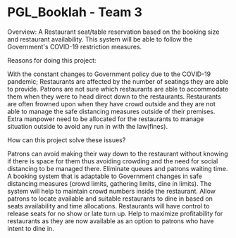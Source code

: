 # PGL_Booklah - Team 3

Overview: A Restaurant seat/table reservation based on the booking size and restaurant availability. This system will be able to follow the Government's COVID-19 restriction measures.

Reasons for doing this project: 

With the constant changes to Government policy due to the COVID-19 pandemic; 
Restaurants are affected by the number of seatings they are able to provide.
Patrons are not sure which restaurants are able to accommodate them when they were to head direct down to the restaurants.
Restaurants are often frowned upon when they have crowd outside and they are not able to manage the safe distancing measures outside of their premises.
Extra manpower need to be allocated for the restaurants to manage situation outside to avoid any run in with the law(fines).

How can this project solve these issues?

Patrons can avoid making their way down to the restaurant without knowing if there is space for them thus avoiding crowding and the need for social distancing to be managed there. Eliminate queues and patrons waiting time.
A booking system that is adaptable to Government changes in safe distancing measures (crowd limits, gathering limits, dine in limits).
The system will help to maintain crowd numbers inside the restaurant.
Allow patrons to locate available and suitable restaurants to dine in based on seats availability and time allocations. Restaurants will have control to release seats for no show or late turn up.
Help to maximize profitability for restaurants as they are now available as an option to patrons who have intent to dine in.

